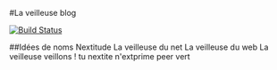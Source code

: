 #La veilleuse blog

[![Build Status](https://travis-ci.org/la-veilleuse/la-veilleuse.svg?branch=master)](https://travis-ci.org/la-veilleuse/la-veilleuse)


##Idées de noms
Nextitude
La veilleuse du net
La veilleuse du web
La veilleuse
veillons !
tu nextite
n'extprime
peer vert
